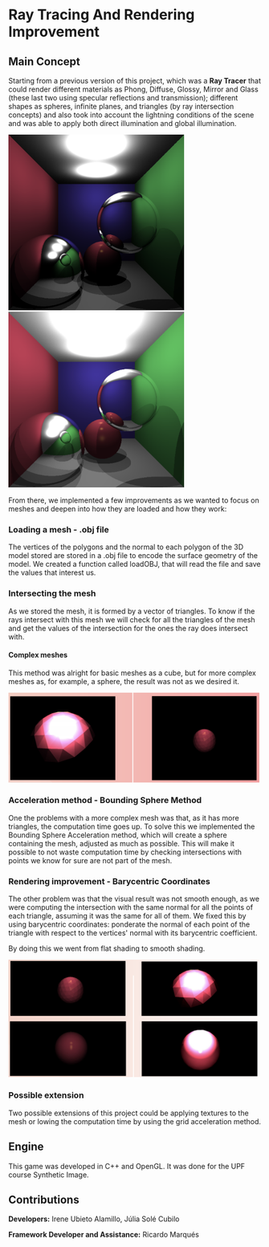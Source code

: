 # Ray Tracing And Rendering Improvement

## Main Concept

Starting from a previous version of this project, which was a **Ray Tracer** that could render different materials as Phong, Diffuse, Glossy, Mirror and Glass (these last two using specular reflections and transmission); different shapes as spheres, infinite planes, and triangles (by ray intersection concepts) and also took into account the lightning conditions of the scene and was able to apply both direct illumination and global illumination.

<img src="https://github.com/ireneubieto/MyWork/blob/main/ComputerGraphics/RayTracing&RenderingImprovement/Images/Direct.png" alt="Direct illumination" width="350px"> <img src="https://github.com/ireneubieto/MyWork/blob/main/ComputerGraphics/RayTracing&RenderingImprovement/Images/Global.png" alt="Global illumintaion" width="350px">

From there, we implemented a few improvements as we wanted to focus on meshes and deepen into how they are loaded and how they work:

### Loading a mesh - .obj file

The vertices of the polygons and the normal to each polygon of the 3D model stored are stored in a .obj file to encode the surface geometry of the model. 
We created a function called loadOBJ, that will read the file and save the values that interest us.

### Intersecting the mesh

As we stored the mesh, it is formed by a vector of triangles. To know if the rays intersect with this mesh we will check for all the triangles of the mesh and get the values of the intersection for the ones the ray does intersect with.

#### Complex meshes

This method was alright for basic meshes as a cube, but for more complex meshes as, for example, a sphere, the result was not as we desired it.

<img src="https://github.com/ireneubieto/MyWork/blob/main/ComputerGraphics/RayTracing&RenderingImprovement/Images/Complex.png" alt="Complex mesh result" width="500px">

### Acceleration method - Bounding Sphere Method

One the problems with a more complex mesh was that, as it has more triangles, the computation time goes up. To solve this we implemented the Bounding Sphere Acceleration method, which will create a sphere containing the mesh, adjusted as much as possible. This will make it possible to not waste computation time by checking intersections with points we know for sure are not part of the mesh.

### Rendering improvement - Barycentric Coordinates

The other problem was that the visual result was not smooth enough, as we were computing the intersection with the same normal for all the points of each triangle, assuming it was the same for all of them.
We fixed this by using barycentric coordinates: ponderate the normal of each point of the triangle with respect to the vertices' normal with its barycentric coefficient.

By doing this we went from flat shading to smooth shading.

<img src="https://github.com/ireneubieto/MyWork/blob/main/ComputerGraphics/RayTracing&RenderingImprovement/Images/Final.png" alt="Final results" width="500px">

### Possible extension

Two possible extensions of this project could be applying textures to the mesh or lowing the computation time by using the grid acceleration method.

## Engine

This game was developed in C++ and OpenGL. It was done for the UPF course Synthetic Image.

## Contributions

**Developers:** Irene Ubieto Alamillo, Júlia Solé Cubilo

**Framework Developer and Assistance:** Ricardo Marqués

